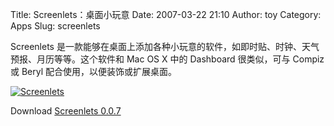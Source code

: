 Title: Screenlets：桌面小玩意
Date: 2007-03-22 21:10
Author: toy
Category: Apps
Slug: screenlets

Screenlets
是一款能够在桌面上添加各种小玩意的软件，如即时贴、时钟、天气预报、月历等等。这个软件和
Mac OS X 中的 Dashboard 很类似，可与 Compiz 或 Beryl
配合使用，以便装饰或扩展桌面。

[![Screenlets](http://i.linuxtoy.org/i/2007/03/screenlets_s.png)](http://i.linuxtoy.org/i/2007/03/screenlets.png)

Download [Screenlets 0.0.7](http://www.kalmwave.com/ryxs-screenlets/)
